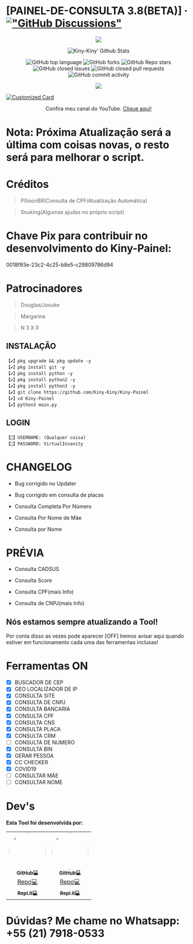 # [PAINEL-DE-CONSULTA 3.8(BETA)] &middot; [!["GitHub Discussions"](https://img.shields.io/badge/%20GitHub-%20Discussions-gray.svg?longCache=true&logo=github&colorB=purple)](https://github.com/Kiny-Kiny/Kiny-Painel/discussions)

<p align="center">
<img src="https://github.com/Kiny-Kiny/Kiny-Painel/blob/main/images%20(46).jpeg">
</p>

<p align="center">
  <img alt="Kiny-Kiny' Github Stats" src="https://github-readme-stats.vercel.app/api?username=Kiny-Kiny&show_icons=true&include_all_commits=true&hide_border=true" />
<!--  <img alt="profile pic" width="195px" src="https://avatars2.githubusercontent.com/u/70079144?s=460&u=d41b000a62eab50d000c3da604d151cec27bd850&v=4" />  -->
<!--  <img src="https://github-readme-stats.anuraghazra1.vercel.app/api/top-langs/?username=Kiny-Kiny&hide=ruby,perl&hide_border=true" />  -->
</p>

<p align="center">
<img alt="GitHub top language" src="https://img.shields.io/github/languages/top/Kiny-Kiny/Kiny-Painel?style=flat" /> 
<img alt="GitHub forks" src="https://img.shields.io/github/forks/Kiny-Kiny/Kiny-Painel?style=flat" />
<img alt="GitHub Repo stars" src="https://img.shields.io/github/stars/Kiny-Kiny/Kiny-Painel" />
<img alt="GitHub closed issues" src="https://img.shields.io/github/issues-closed/Kiny-Kiny/Kiny-Painel" />
<img alt="GitHub closed pull requests" src="https://img.shields.io/github/issues-pr-closed/Kiny-Kiny/Kiny-Painel" />
<img alt="GitHub commit activity" src="https://img.shields.io/github/commit-activity/m/Kiny-Kiny/Kiny-Painel" />
</p>

<p align="center">
<img src="https://github.com/Kiny-Kiny/Kiny-Painel/blob/main/IMG-20210313-WA0017.jpg">
</p>

[![Customized Card](https://github-readme-stats.vercel.app/api/pin?username=Kiny-Kiny&repo=Kiny-Painel&title_color=fff&icon_color=f9f9f9&text_color=9f9f9f&bg_color=151515)](https://github.com/Kiny-Kiny/Kiny-Painel)

<p align="center">Confira meu canal do YouTube. <a href="https://youtube.com/channel/UC1aTvkvmTVO7OJ6oixtJo8w"> Clique aqui!</a>

# Nota: Próxima Atualização será a última com coisas novas, o resto será para melhorar o script.

# Créditos 
> P0isonBR(Consulta de CPF/Atualização Automática)

> Snuking(Algumas ajudas no próprio script)

# Chave Pix para contribuir no desenvolvimento do Kiny-Painel:
 0018f93e-23c2-4c25-b8e5-c29809786d94

# Patrocinadores

> Douglas/Josuke

> Margarina

> N 3 X 0

## INSTALAÇÃO 
```
【✔】pkg upgrade && pkg update -y
【✔】pkg install git -y
【✔】pkg install python -y
【✔】pkg install python2 -y
【✔】pkg install python3 -y
【✔】git clone https://github.com/Kiny-Kiny/Kiny-Painel
【✔】cd Kiny-Painel
【✔】python3 main.py
```

## LOGIN
```
【🔐】USERNAME: (Qualquer coisa)
【🔐】PASSWORD: VirtualInsanity
```

# CHANGELOG

- Bug corrigido no Updater

- Bug corrigido em consulta de placas

- Consulta Completa Por Número 

- Consulta Por Nome de Mãe 

- Consulta por Nome

# PRÉVIA

- Consulta CADSUS

- Consulta Score

- Consulta CPF(mais Info)

- Consulta de CNPJ(mais Info)

## Nós estamos sempre atualizando a Tool!
Por conta disso as vezes pode aparecer [OFF]
Iremos avisar aqui quando estiver em funcionamento cada uma das ferramentas inclusas!
# Ferramentas ON

- [x] BUSCADOR DE CEP
- [x] GEO LOCALIZADOR DE IP
- [x] CONSULTA SITE
- [x] CONSULTA DE CNPJ
- [x] CONSULTA BANCARIA
- [x] CONSULTA CPF
- [x] CONSULTA CNS
- [x] CONSULTA PLACA
- [x] CONSULTA CRM
- [ ] CONSULTA DE NUMERO
- [x] CONSULTA BIN
- [x] GERAR PESSOA
- [x] CC CHECKER
- [x] COVID19
- [ ] CONSULTAR MÃE 
- [ ] CONSULTAR NOME 

# Dev's
<b>Esta Tool foi desenvolvida por:</b>

<table>
  <tr>
    <td align="center"><a href="https://github.com/Kiny-Kiny"><img style="border-radius: 50%;" src="https://avatars.githubusercontent.com/u/70079144?s=400&u=a9b7d1654029a0ec5f107819ace7fc3e984c981b&v=4" width="100px;" alt=""/><br /><sub><b>GitHub💻</b></sub></a><br /><a href="https://github.com/Kiny-Kiny/Kiny-Painel" title="Aquele canto de gente entelegente">Repo💻</a><a href="https://repl.it/@Kiny-Kiny"><br /><sub><b>Repl.it💻</sub><br /></b></a></td>
    <td align="center"><a href="https://github.com/Oporadokrl"><img style="border-radius: 50%;" src="https://avatars.githubusercontent.com/u/71855447?s=460&u=1952fa4fb5538604622395fc7a5328c5c537e3e2&v=4" width="100px;" alt=""/><br /><sub><b>GitHub💻</b></sub></a><br /><a href="https://github.com/Oporadokrl/Kinypainel" title="Aquele canto de gente entelegente">Repo💻</a><a href="https://repl.it/@Oporadokrl"><br /><sub><b>Repl.it💻</sub><br /></b></a></td>
  </tr>
</table>

# Dúvidas? Me chame no Whatsapp: +55 (21) 7918-0533
